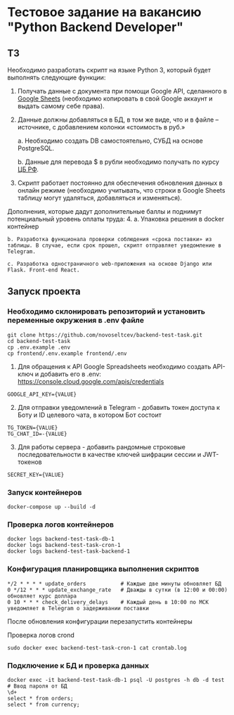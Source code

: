 # Тестовое задание на вакансию "Python Backend Developer" 

## ТЗ

Необходимо разработать скрипт на языке Python 3, который будет выполнять следующие функции:

1. Получать данные с документа при помощи Google API, сделанного в [Google Sheets](https://docs.google.com/spreadsheets/d/1f-qZEX1k_3nj5cahOzntYAnvO4ignbyesVO7yuBdv_g/edit) (необходимо копировать в свой Google аккаунт и выдать самому себе права).


2. Данные должны добавляться в БД, в том же виде, что и в файле –источнике, с добавлением колонки «стоимость в руб.»

    a. Необходимо создать DB самостоятельно, СУБД на основе PostgreSQL.
    
    b. Данные для перевода $ в рубли необходимо получать по курсу [ЦБ РФ](https://www.cbr.ru/development/SXML/).


3. Скрипт работает постоянно для обеспечения обновления данных в онлайн режиме (необходимо учитывать, что строки в Google Sheets таблицу могут удаляться, добавляться и изменяться).


Дополнения, которые дадут дополнительные баллы и поднимут потенциальный уровень оплаты труда:
4. a. Упаковка решения в docker контейнер

    b. Разработка функционала проверки соблюдения «срока поставки» из таблицы. В случае, если срок прошел, скрипт отправляет уведомление в Telegram.
    
    c. Разработка одностраничного web-приложения на основе Django или Flask. Front-end React.


## Запуск проекта

### Необходимо склонировать репозиторий и установить переменные окружения в .env файле
```shell
git clone https://github.com/novoseltcev/backend-test-task.git
cd backend-test-task
cp .env.example .env
cp frontend/.env.example frontend/.env
```

1. Для обращения к API Google Spreadsheets необходимо создать API-ключ и добавить его в .env: https://console.cloud.google.com/apis/credentials
```shell
GOOGLE_API_KEY={VALUE}
```

2. Для отправки уведомлений в Telegram - добавить токен доступа к Боту и ID целевого чата, в котором Бот состоит
```shell
TG_TOKEN={VALUE}
TG_CHAT_ID=-{VALUE}
```

3. Для работы сервера - добавить рандомные строковые последовательности в качестве ключей шифрации сессии и JWT-токенов
```shell
SECRET_KEY={VALUE}
```

### Запуск контейнеров
```shell
docker-compose up --build -d
```

### Проверка логов контейнеров
```shell
docker logs backend-test-task-db-1
docker logs backend-test-task-cron-1
docker logs backend-test-task-backend-1
```
### Конфигурация планировщика выполнения скриптов
```shell
*/2 * * * * update_orders           # Каждые две минуты обновляет БД
0 */12 * * * update_exchange_rate   # Дважды в сутки (в 12:00 и 00:00) обновляет курс доллара
0 10 * * * check_delivery_delays    # Каждый день в 10:00 по МСК уведомляет в Telegram о задерживании поставки
```
После обновления конфигурации перезапустить контейнеры

Проверка логов crond
```shell
sudo docker exec backend-test-task-cron-1 cat crontab.log
```

### Подключение к БД и проверка данных
```shell
docker exec -it backend-test-task-db-1 psql -U postgres -h db -d test
# Ввод пароля от БД
\d+
select * from orders;
select * from currency;
```